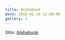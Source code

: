 ```yaml
---
title: Alphabook
date: 2018-02-24 12:00:00
gallery: 1
---
```


Sitio: [Alphabook](http://alphabook.store)
